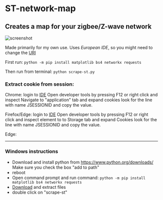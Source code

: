 # ST-network-map
## Creates a map for your zigbee/Z-wave network

![screenshot](https://raw.githubusercontent.com/TekniskSupport/ST-zigbee-network-map/master/screenshot.png "screenshot")

Made primarily for my own use. Uses *European IDE*, so you might need to change the [URI](https://github.com/TekniskSupport/ST-zigbee-network-map/blob/master/_scrape.py#L8)

First run:
`python -m pip install matplotlib bs4 networkx requests`

Then run from terminal:
`python scrape-st.py`

### Extract cookie from session:
Chrome:
login to [IDE](https://account.smartthings.com)
Open developer tools by pressing F12 or right click and inspect
Navigate to "application" tab and expand cookies
look for the line with name JSESSIONID and copy the value.

Firefox/Edge:
login to [IDE](https://account.smartthings.com)
Open developer tools by pressing F12 or right click and inspect element
to to Storage tab and expand Cookies
look for the line with name JSESSIONID and copy the value.

Edge:


____

### Windows instructions

- Download and install python from 
https://www.python.org/downloads/ Make sure you check the box
 "add to path"
- reboot
- Open command prompt and run command: `python -m pip install matplotlib bs4 networkx requests`
- [Download](https://github.com/TekniskSupport/ST-zigbee-network-map/archive/master.zip) and extract files
- double click on "scrape-st"

